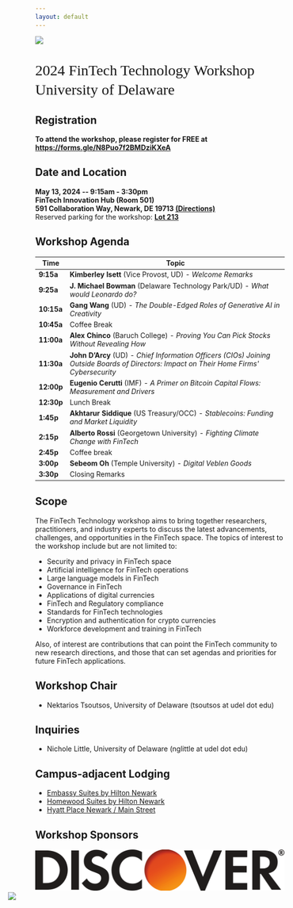 ```yaml
---
layout: default
---
```


<!-- <br /> -->

![](https://lerner.udel.edu/wp-content/uploads/blog_Campus_Buildings-FinTech_Exterior_Dusk-030823-054-1.jpg)


<p style="font-family: Arvo, Monaco, serif;
  line-height:1.3;
	font-weight: normal;font-size: 30px;">2024 FinTech Technology Workshop <br /> University of Delaware</p>

## Registration
<p> <strong> To attend the workshop, please register for FREE at <a href="https://forms.gle/N8Puo7f2BMDziKXeA"> <strong> https://forms.gle/N8Puo7f2BMDziKXeA </strong> </a> </strong> </p>

## Date and Location
<p> <strong>  May 13, 2024 -- 9:15am - 3:30pm <br /> FinTech Innovation Hub (Room 501) <br /> 591 Collaboration Way, Newark, DE 19713  <a href="https://maps.app.goo.gl/AAxz1gJSzayq3TEr8"> (Directions) </a> </strong> <br />
Reserved parking for the workshop: <a href="https://maps.app.goo.gl/UPbzZL4ZzjnuJHZh7"> <strong> Lot 213 </strong> </a> </p>

## Workshop Agenda

| Time   | Topic |
| ---    | ----  |
| **9:15a**  |  **Kimberley Isett** (Vice Provost, UD) - *Welcome Remarks*  |
| **9:25a**  |  **J. Michael Bowman** (Delaware Technology Park/UD) - *What would Leonardo do?* |
| **10:15a** |  **Gang Wang** (UD) - *The Double-Edged Roles of Generative AI in Creativity* |
| **10:45a** |  Coffee Break |
| **11:00a** |  **Alex Chinco** (Baruch College) - *Proving You Can Pick Stocks Without Revealing How* |
| **11:30a** | **John D’Arcy** (UD) - *Chief Information Officers (CIOs) Joining Outside Boards of Directors: Impact on Their Home Firms' Cybersecurity* |
| **12:00p** |  **Eugenio Cerutti** (IMF) - *A Primer on Bitcoin Capital Flows: Measurement and Drivers* |
| **12:30p** |  Lunch Break |
| **1:45p** |   **Akhtarur Siddique** (US Treasury/OCC) - *Stablecoins: Funding and Market Liquidity* |
| **2:15p**  |   **Alberto Rossi** (Georgetown University) - *Fighting Climate Change with FinTech* |
| **2:45p**  |   Coffee break |
| **3:00p**  |   **Sebeom Oh** (Temple University) - *Digital Veblen Goods* |
| **3:30p**  |   Closing Remarks |

<!-- <p> <strong> The agenda for the 2024 workshop <strong> will be added here.  </strong> </strong> </p> -->

## Scope

The FinTech Technology workshop aims to bring together researchers, practitioners, and industry experts to discuss the latest advancements, challenges, and opportunities in the FinTech space. The topics of interest to the workshop include but are not limited to:

* Security and privacy in FinTech space
* Artificial intelligence for FinTech operations
* Large language models in FinTech
* Governance in FinTech
* Applications of digital currencies
* FinTech and Regulatory compliance
* Standards for FinTech technologies
* Encryption and authentication for crypto currencies
* Workforce development and training in FinTech

Also, of interest are contributions that can point the FinTech community to new research directions, and those that can set agendas and priorities for future FinTech applications.

## Workshop Chair
* Nektarios Tsoutsos, University of Delaware (tsoutsos at udel dot edu)

## Inquiries
* Nichole Little, University of Delaware (nglittle at udel dot edu)

## Campus-adjacent Lodging
* [Embassy Suites by Hilton Newark](https://www.hilton.com/en/hotels/newdees-embassy-suites-newark-wilmington-south/)
* [Homewood Suites by Hilton Newark](https://www.hilton.com/en/hotels/newhwhw-homewood-suites-newark-wilmington-south-area/)
* [Hyatt Place Newark / Main Street](https://www.hyatt.com/en-US/hotel/delaware/hyatt-place-newark-main-street/ilgzn)

## Workshop Sponsors

<img src="Discover.png" width="700" style="margin-left: 0px;"/>

<img src="https://ccap.udel.edu/files/2020/02/2021-CCAP-UDMonogram-lockups_blue-horizontal.png" width="700" style="margin-left: -55px;"/>

<img src="https://my.lerner.udel.edu/wp-content/uploads/UD-Monogram_Lerner_blue-hor_RGB-01.png" width="470" style="margin-left: -20px;" />
